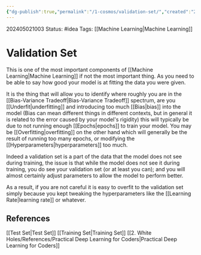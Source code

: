 ```yaml
---
{"dg-publish":true,"permalink":"/1-cosmos/validation-set/","created":"2024-08-31T23:47:14.160-04:00","updated":"2024-05-20T21:44:36.056-04:00"}
---
```


202405021003
Status: #idea
Tags: [[Machine Learning\|Machine Learning]]
# Validation Set
This is one of the most important components of [[Machine Learning\|Machine Learning]] if not the most important thing. As you need to be able to say how good your model is at fitting the data you were given. 

It is the thing that will allow you to identify where roughly you are in the [[Bias-Variance Tradeoff\|Bias-Variance Tradeoff]] spectrum, are you [[Underfit\|underfitting]] and introducing too much [[Bias\|bias]] into the model (Bias can mean different things in different contexts, but in general it is related to the error caused by your model's rigidity) this will typically be due to not running enough [[Epochs\|epochs]] to train your model. You may be  [[Overfitting\|overfitting]] on the other hand which will generally be the result of running too many epochs, or modifying the [[Hyperparameters\|hyperparameters]] too much.

Indeed a validation set is a part of the data that the model does not see during training, the issue is that while the model does not see it during training, you do see your validation set (or at least you can); and you will almost certainly adjust parameters to allow the model to perform better. 

As a result, if you are not careful it is easy to overfit to the validation set simply because you kept tweaking the hyperparameters like the [[Learning Rate\|learning rate]] or whatever.
## References
[[Test Set\|Test Set]]
[[Training Set\|Training Set]]
[[2. White Holes/References/Practical Deep Learning for Coders\|Practical Deep Learning for Coders]]